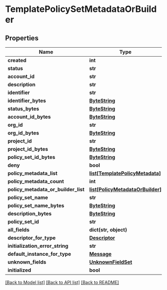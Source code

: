 # TemplatePolicySetMetadataOrBuilder

## Properties
Name | Type | Description | Notes
------------ | ------------- | ------------- | -------------
**created** | **int** |  | [optional] 
**status** | **str** |  | [optional] 
**account_id** | **str** |  | [optional] 
**description** | **str** |  | [optional] 
**identifier** | **str** |  | [optional] 
**identifier_bytes** | [**ByteString**](ByteString.md) |  | [optional] 
**status_bytes** | [**ByteString**](ByteString.md) |  | [optional] 
**account_id_bytes** | [**ByteString**](ByteString.md) |  | [optional] 
**org_id** | **str** |  | [optional] 
**org_id_bytes** | [**ByteString**](ByteString.md) |  | [optional] 
**project_id** | **str** |  | [optional] 
**project_id_bytes** | [**ByteString**](ByteString.md) |  | [optional] 
**policy_set_id_bytes** | [**ByteString**](ByteString.md) |  | [optional] 
**deny** | **bool** |  | [optional] 
**policy_metadata_list** | [**list[TemplatePolicyMetadata]**](TemplatePolicyMetadata.md) |  | [optional] 
**policy_metadata_count** | **int** |  | [optional] 
**policy_metadata_or_builder_list** | [**list[PolicyMetadataOrBuilder]**](PolicyMetadataOrBuilder.md) |  | [optional] 
**policy_set_name** | **str** |  | [optional] 
**policy_set_name_bytes** | [**ByteString**](ByteString.md) |  | [optional] 
**description_bytes** | [**ByteString**](ByteString.md) |  | [optional] 
**policy_set_id** | **str** |  | [optional] 
**all_fields** | **dict(str, object)** |  | [optional] 
**descriptor_for_type** | [**Descriptor**](Descriptor.md) |  | [optional] 
**initialization_error_string** | **str** |  | [optional] 
**default_instance_for_type** | [**Message**](Message.md) |  | [optional] 
**unknown_fields** | [**UnknownFieldSet**](UnknownFieldSet.md) |  | [optional] 
**initialized** | **bool** |  | [optional] 

[[Back to Model list]](../README.md#documentation-for-models) [[Back to API list]](../README.md#documentation-for-api-endpoints) [[Back to README]](../README.md)

